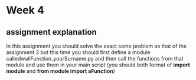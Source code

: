 # Week 4
## assignment explanation
In this assignment you should solve the exact same problem as that of the assignment 3 but this time you should first define a module calledwallFunction_yourSurname.py and then call the functions from that module and use them in your main script (you should both format of **import module** and **from module import aFunction**)
